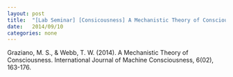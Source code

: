 ```yaml
---
layout: post
title:  "[Lab Seminar] [Consicousness] A Mechanistic Theory of Consciousness"
date:   2014/09/10
categories: none
---
```




Graziano, M. S., & Webb, T. W. (2014). A Mechanistic Theory of Consciousness. International Journal of Machine Consciousness, 6(02), 163-176.



 

